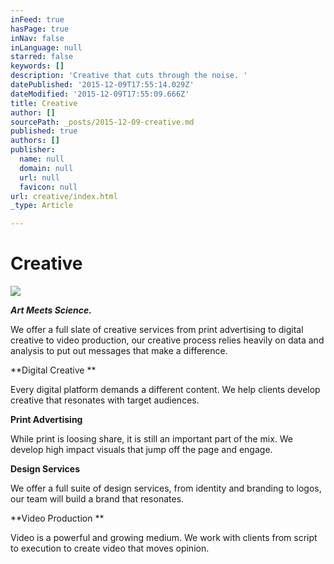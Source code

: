 ```yaml
---
inFeed: true
hasPage: true
inNav: false
inLanguage: null
starred: false
keywords: []
description: 'Creative that cuts through the noise. '
datePublished: '2015-12-09T17:55:14.029Z'
dateModified: '2015-12-09T17:55:09.666Z'
title: Creative
author: []
sourcePath: _posts/2015-12-09-creative.md
published: true
authors: []
publisher:
  name: null
  domain: null
  url: null
  favicon: null
url: creative/index.html
_type: Article

---
```

# Creative
![](https://the-grid-user-content.s3-us-west-2.amazonaws.com/1d3419c1-18ad-4ad1-8ea3-e4b7cfe5a52c.jpg)

_**Art Meets Science.**_

We offer a full slate of creative services from print advertising to digital creative to video production, our creative process relies heavily on data and analysis to put out messages that make a difference.

**Digital Creative **

Every digital platform demands a different content.  We help clients develop creative that resonates with target audiences.

**Print Advertising**

While print is loosing share, it is still an important part of the mix.  We develop high impact visuals that jump off the page and engage.

**Design Services**

We offer a full suite of design services, from identity and branding to logos, our team will build a brand that resonates.

**Video Production **

Video is a powerful and growing medium.  We work with clients from script to execution to create video that moves opinion.